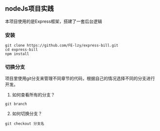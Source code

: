 ## nodeJs项目实践

本项目使用的是Express框架，搭建了一套后台逻辑

### 安装

```shell
git clone https://github.com/FE-lzy/express-bill.git
cd express-bill
npm install
```

### 切换分支

项目里使用git分支来管理不同章节的代码，根据自己的情况选择不同的分支进行开发。

1. 如何查看所有的分支？

```shell
git branch
```

2. 如何切换分支？

```shell
git checkout 分支名
```

